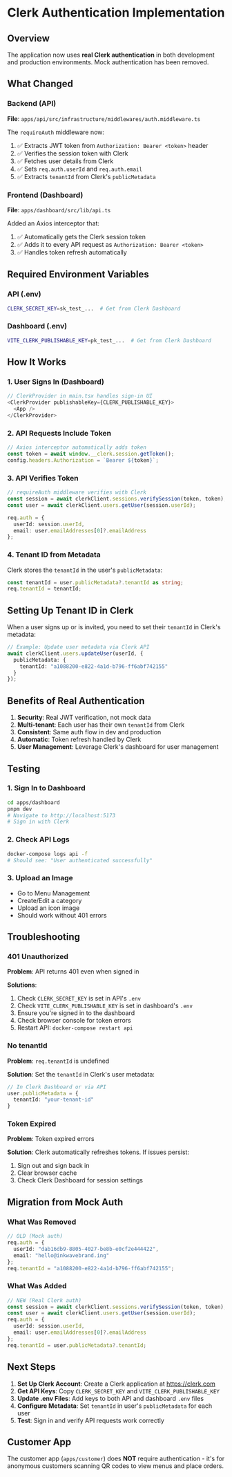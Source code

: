 # Clerk Authentication Implementation

## Overview

The application now uses **real Clerk authentication** in both development and production environments. Mock authentication has been removed.

## What Changed

### Backend (API)

**File**: `apps/api/src/infrastructure/middlewares/auth.middleware.ts`

The `requireAuth` middleware now:
1. ✅ Extracts JWT token from `Authorization: Bearer <token>` header
2. ✅ Verifies the session token with Clerk
3. ✅ Fetches user details from Clerk
4. ✅ Sets `req.auth.userId` and `req.auth.email`
5. ✅ Extracts `tenantId` from Clerk's `publicMetadata`

### Frontend (Dashboard)

**File**: `apps/dashboard/src/lib/api.ts`

Added an Axios interceptor that:
1. ✅ Automatically gets the Clerk session token
2. ✅ Adds it to every API request as `Authorization: Bearer <token>`
3. ✅ Handles token refresh automatically

## Required Environment Variables

### API (.env)

```bash
CLERK_SECRET_KEY=sk_test_...  # Get from Clerk Dashboard
```

### Dashboard (.env)

```bash
VITE_CLERK_PUBLISHABLE_KEY=pk_test_...  # Get from Clerk Dashboard
```

## How It Works

### 1. User Signs In (Dashboard)

```typescript
// ClerkProvider in main.tsx handles sign-in UI
<ClerkProvider publishableKey={CLERK_PUBLISHABLE_KEY}>
  <App />
</ClerkProvider>
```

### 2. API Requests Include Token

```typescript
// Axios interceptor automatically adds token
const token = await window.__clerk.session.getToken();
config.headers.Authorization = `Bearer ${token}`;
```

### 3. API Verifies Token

```typescript
// requireAuth middleware verifies with Clerk
const session = await clerkClient.sessions.verifySession(token, token);
const user = await clerkClient.users.getUser(session.userId);

req.auth = {
  userId: session.userId,
  email: user.emailAddresses[0]?.emailAddress
};
```

### 4. Tenant ID from Metadata

Clerk stores the `tenantId` in the user's `publicMetadata`:

```typescript
const tenantId = user.publicMetadata?.tenantId as string;
req.tenantId = tenantId;
```

## Setting Up Tenant ID in Clerk

When a user signs up or is invited, you need to set their `tenantId` in Clerk's metadata:

```typescript
// Example: Update user metadata via Clerk API
await clerkClient.users.updateUser(userId, {
  publicMetadata: {
    tenantId: "a1088200-e822-4a1d-b796-ff6abf742155"
  }
});
```

## Benefits of Real Authentication

1. **Security**: Real JWT verification, not mock data
2. **Multi-tenant**: Each user has their own `tenantId` from Clerk
3. **Consistent**: Same auth flow in dev and production
4. **Automatic**: Token refresh handled by Clerk
5. **User Management**: Leverage Clerk's dashboard for user management

## Testing

### 1. Sign In to Dashboard

```bash
cd apps/dashboard
pnpm dev
# Navigate to http://localhost:5173
# Sign in with Clerk
```

### 2. Check API Logs

```bash
docker-compose logs api -f
# Should see: "User authenticated successfully"
```

### 3. Upload an Image

- Go to Menu Management
- Create/Edit a category
- Upload an icon image
- Should work without 401 errors

## Troubleshooting

### 401 Unauthorized

**Problem**: API returns 401 even when signed in

**Solutions**:
1. Check `CLERK_SECRET_KEY` is set in API's `.env`
2. Check `VITE_CLERK_PUBLISHABLE_KEY` is set in dashboard's `.env`
3. Ensure you're signed in to the dashboard
4. Check browser console for token errors
5. Restart API: `docker-compose restart api`

### No tenantId

**Problem**: `req.tenantId` is undefined

**Solution**: Set the `tenantId` in Clerk's user metadata:

```typescript
// In Clerk Dashboard or via API
user.publicMetadata = {
  tenantId: "your-tenant-id"
}
```

### Token Expired

**Problem**: Token expired errors

**Solution**: Clerk automatically refreshes tokens. If issues persist:
1. Sign out and sign back in
2. Clear browser cache
3. Check Clerk Dashboard for session settings

## Migration from Mock Auth

### What Was Removed

```typescript
// OLD (Mock auth)
req.auth = {
  userId: "dab16db9-8805-4027-be8b-e0cf2e444422",
  email: "hello@inkwavebrand.ing"
};
req.tenantId = "a1088200-e822-4a1d-b796-ff6abf742155";
```

### What Was Added

```typescript
// NEW (Real Clerk auth)
const session = await clerkClient.sessions.verifySession(token, token);
const user = await clerkClient.users.getUser(session.userId);
req.auth = {
  userId: session.userId,
  email: user.emailAddresses[0]?.emailAddress
};
req.tenantId = user.publicMetadata?.tenantId;
```

## Next Steps

1. **Set Up Clerk Account**: Create a Clerk application at https://clerk.com
2. **Get API Keys**: Copy `CLERK_SECRET_KEY` and `VITE_CLERK_PUBLISHABLE_KEY`
3. **Update .env Files**: Add keys to both API and dashboard `.env` files
4. **Configure Metadata**: Set `tenantId` in user's `publicMetadata` for each user
5. **Test**: Sign in and verify API requests work correctly

## Customer App

The customer app (`apps/customer`) does **NOT** require authentication - it's for anonymous customers scanning QR codes to view menus and place orders.

